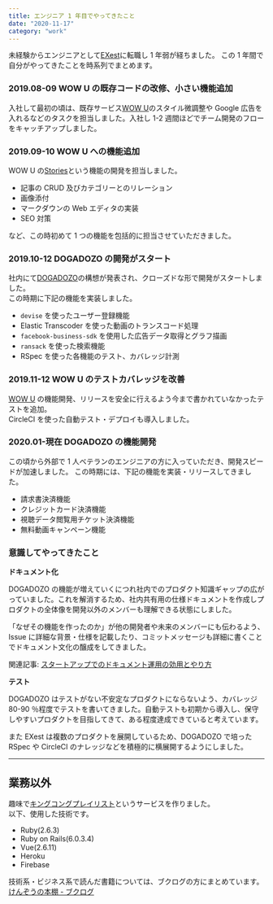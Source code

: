 ```yaml
---
title: エンジニア 1 年目でやってきたこと
date: "2020-11-17"
category: "work"
---
```


未経験からエンジニアとして[EXest](https://www.exest.jp/)に転職し 1 年弱が経ちました。
この 1 年間で自分がやってきたことを時系列でまとめます。

### 2019.08-09 WOW U の既存コードの改修、小さい機能追加

入社して最初の頃は、既存サービス[WOW U](https://www.wowu.jp/)のスタイル微調整や Google 広告を入れるなどのタスクを担当しました。入社し 1-2 週間ほどでチーム開発のフローをキャッチアップしました。

### 2019.09-10 WOW U への機能追加

WOW U の[Stories](https://www.wowu.jp/stories?locale=ja)という機能の開発を担当しました。

- 記事の CRUD 及びカテゴリーとのリレーション
- 画像添付
- マークダウンの Web エディタの実装
- SEO 対策

など、この時初めて 1 つの機能を包括的に担当させていただきました。

### 2019.10-12 DOGADOZO の開発がスタート

社内にて[DOGADOZO](http://dogadozo.com/)の構想が発表され、クローズドな形で開発がスタートしました。  
この時期に下記の機能を実装しました。

- `devise` を使ったユーザー登録機能
- Elastic Transcoder を使った動画のトランスコード処理
- `facebook-business-sdk` を使用した広告データ取得とグラフ描画
- `ransack` を使った検索機能
- RSpec を使った各機能のテスト、カバレッジ計測

### 2019.11-12 WOW U のテストカバレッジを改善

[WOW U](https://www.wowu.jp/) の機能開発、リリースを安全に行えるよう今まで書かれていなかったテストを追加。  
CircleCI を使った自動テスト・デプロイも導入しました。

### 2020.01-現在 DOGADOZO の機能開発

この頃から外部で 1 人ベテランのエンジニアの方に入っていただき、開発スピードが加速しました。
この時期には、下記の機能を実装・リリースしてきました。

- 請求書決済機能
- クレジットカード決済機能
- 視聴データ閲覧用チケット決済機能
- 無料動画キャンペーン機能

### 意識してやってきたこと

**ドキュメント化**

DOGADOZO の機能が増えていくにつれ社内でのプロダクト知識ギャップの広がっていました。これを解消するため、社内共有用の仕様ドキュメントを作成しプロダクトの全体像を開発以外のメンバーも理解できる状態にしました。

「なぜその機能を作ったのか」が他の開発者や未来のメンバーにも伝わるよう、Issue に詳細な背景・仕様を記載したり、コミットメッセージも詳細に書くことでドキュメント文化の醸成をしてきました。

関連記事: [スタートアップでのドキュメント運用の効用とやり方](https://kenzoblog.vercel.app/posts/startup-doc)

**テスト**

DOGADOZO はテストがない不安定なプロダクトにならないよう、カバレッジ 80-90 ％程度でテストを書いてきました。自動テストも初期から導入し、保守しやすいプロダクトを目指してきて、ある程度達成できていると考えています。

また EXest は複数のプロダクトを展開しているため、DOGADOZO で培った RSpec や CircleCI のナレッジなどを積極的に横展開するようにしました。

---

## 業務以外

趣味で[キングコングプレイリスト](https://playlist-2bf49.web.app)というサービスを作りました。  
以下、使用した技術です。

- Ruby(2.6.3)
- Ruby on Rails(6.0.3.4)
- Vue(2.6.11)
- Heroku
- Firebase

技術系・ビジネス系で読んだ書籍については、ブクログの方にまとめています。  
[けんぞうの本棚 - ブクログ](https://booklog.jp/users/4165b902f43abd44)
